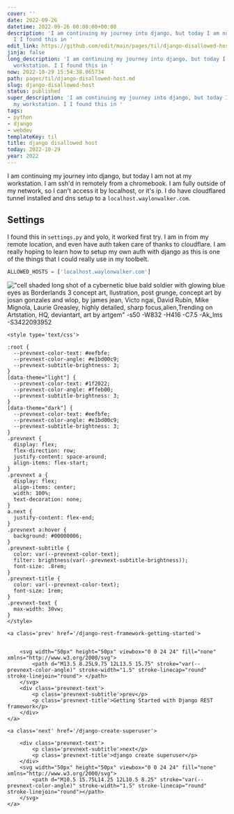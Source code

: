 ```yaml
---
cover: ''
date: 2022-09-26
datetime: 2022-09-26 00:00:00+00:00
description: 'I am continuing my journey into django, but today I am not at my workstation.
  I I found this in '
edit_link: https://github.com/edit/main/pages/til/django-disallowed-host.md
jinja: false
long_description: 'I am continuing my journey into django, but today I am not at my
  workstation. I I found this in '
now: 2022-10-29 15:54:38.065734
path: pages/til/django-disallowed-host.md
slug: django-disallowed-host
status: published
super_description: 'I am continuing my journey into django, but today I am not at
  my workstation. I I found this in '
tags:
- python
- django
- webdev
templateKey: til
title: django disallowed host
today: 2022-10-29
year: 2022
---
```


I am continuing my journey into django, but today I am not at my workstation. I
am ssh'd in remotely from a chromebook.  I am fully outside of my network, so I
can't access it by localhost, or it's ip.  I do have cloudflared tunnel
installed and dns setup to a `localhost.waylonwalker.com`.

## Settings

I found this in `settings.py` and yolo, it worked first try.  I am in from my
remote location, and even have auth taken care of thanks to cloudflare.  I am
really hoping to learn how to setup my own auth with django as this is one of
the things that I could really use in my toolbelt.

``` python
ALLOWED_HOSTS = ['localhost.waylonwalker.com']
```

!["cell shaded long shot of a cybernetic blue bald soldier with glowing blue eyes as Borderlands 3 concept art, llustration, post grunge, concept art by josan gonzales and wlop, by james jean, Victo ngai, David Rubín, Mike Mignola, Laurie Greasley, highly detailed, sharp focus,alien,Trending on Artstation, HQ, deviantart, art by artgem" -s50 -W832 -H416 -C7.5 -Ak_lms -S3422093952 ](https://stable-diffusion.waylonwalker.com/000321.3422093952.webp)
<div class='prevnext'>

    <style type='text/css'>

    :root {
      --prevnext-color-text: #eefbfe;
      --prevnext-color-angle: #e1bd00c9;
      --prevnext-subtitle-brightness: 3;
    }
    [data-theme="light"] {
      --prevnext-color-text: #1f2022;
      --prevnext-color-angle: #ffeb00;
      --prevnext-subtitle-brightness: 3;
    }
    [data-theme="dark"] {
      --prevnext-color-text: #eefbfe;
      --prevnext-color-angle: #e1bd00c9;
      --prevnext-subtitle-brightness: 3;
    }
    .prevnext {
      display: flex;
      flex-direction: row;
      justify-content: space-around;
      align-items: flex-start;
    }
    .prevnext a {
      display: flex;
      align-items: center;
      width: 100%;
      text-decoration: none;
    }
    a.next {
      justify-content: flex-end;
    }
    .prevnext a:hover {
      background: #00000006;
    }
    .prevnext-subtitle {
      color: var(--prevnext-color-text);
      filter: brightness(var(--prevnext-subtitle-brightness));
      font-size: .8rem;
    }
    .prevnext-title {
      color: var(--prevnext-color-text);
      font-size: 1rem;
    }
    .prevnext-text {
      max-width: 30vw;
    }
    </style>
    
    <a class='prev' href='/django-rest-framework-getting-started'>
    

        <svg width="50px" height="50px" viewbox="0 0 24 24" fill="none" xmlns="http://www.w3.org/2000/svg">
            <path d="M13.5 8.25L9.75 12L13.5 15.75" stroke="var(--prevnext-color-angle)" stroke-width="1.5" stroke-linecap="round" stroke-linejoin="round"> </path>
        </svg>
        <div class='prevnext-text'>
            <p class='prevnext-subtitle'>prev</p>
            <p class='prevnext-title'>Getting Started with Django REST framework</p>
        </div>
    </a>
    
    <a class='next' href='/django-create-superuser'>
    
        <div class='prevnext-text'>
            <p class='prevnext-subtitle'>next</p>
            <p class='prevnext-title'>django create superuser</p>
        </div>
        <svg width="50px" height="50px" viewbox="0 0 24 24" fill="none" xmlns="http://www.w3.org/2000/svg">
            <path d="M10.5 15.75L14.25 12L10.5 8.25" stroke="var(--prevnext-color-angle)" stroke-width="1.5" stroke-linecap="round" stroke-linejoin="round"></path>
        </svg>
    </a>
  </div>